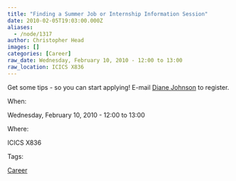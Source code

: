 ```yaml
---
title: "Finding a Summer Job or Internship Information Session"
date: 2010-02-05T19:03:00.000Z
aliases:
  - /node/1317
author: Christopher Head
images: []
categories: [Career]
raw_date: Wednesday, February 10, 2010 - 12:00 to 13:00
raw_location: ICICS X836
---
```


Get some tips - so you can start applying! E-mail [Diane Johnson](/cdn-cgi/l/email-protection#3e5a575f505b5451567e5d4d104b5c5d105d5f) to register.

When: 

Wednesday, February 10, 2010 - 12:00 to 13:00

Where: 

ICICS X836

Tags: 

[Career](/career)

